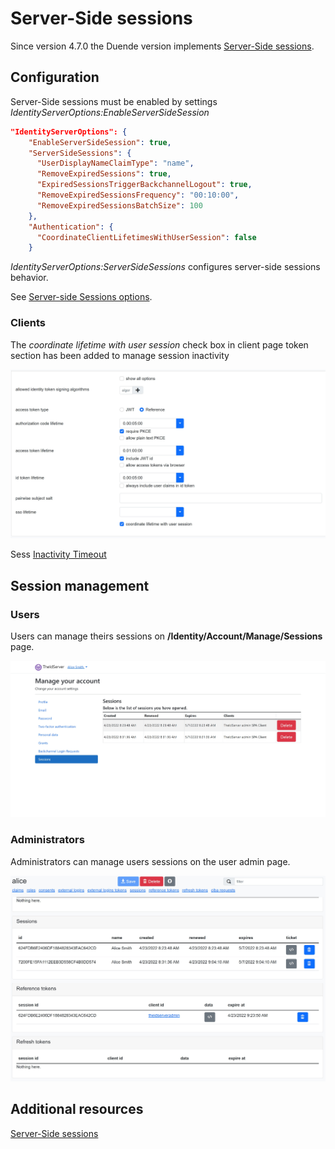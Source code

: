 # Server-Side sessions

Since version 4.7.0 the Duende version implements [Server-Side sessions](https://docs.duendesoftware.com/identityserver/v6/ui/server_side_sessions/).

## Configuration

Server-Side sessions must be enabled by settings *IdentityServerOptions:EnableServerSideSession*

```json
"IdentityServerOptions": {
    "EnableServerSideSession": true,
    "ServerSideSessions": {
      "UserDisplayNameClaimType": "name",
      "RemoveExpiredSessions": true,
      "ExpiredSessionsTriggerBackchannelLogout": true,
      "RemoveExpiredSessionsFrequency": "00:10:00",
      "RemoveExpiredSessionsBatchSize": 100
    },
    "Authentication": {
      "CoordinateClientLifetimesWithUserSession": false
    }
```

*IdentityServerOptions:ServerSideSessions* configures server-side sessions behavior.

See [Server-side Sessions options](https://docs.duendesoftware.com/identityserver/v6/reference/options/#server-side-sessions).

### Clients

The *coordinate lifetime with user session* check box in client page token section has been added to manage session inactivity

![client-session.jpeg](assets/client-session.jpeg)

Sess [Inactivity Timeout](https://docs.duendesoftware.com/identityserver/v6/ui/server_side_sessions/inactivity_timeout/)

## Session management

### Users

Users can manage theirs sessions on **/Identity/Account/Manage/Sessions** page.

![sessions.jpeg](assets/sessions.jpeg)

### Administrators

Administrators can manage users sessions on the user admin page.

![admin-sessions-jpeg](assets/admin-sessions.jpeg)

## Additional resources

[Server-Side sessions](https://docs.duendesoftware.com/identityserver/v6/ui/server_side_sessions/)